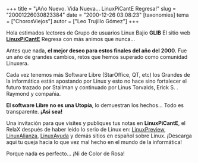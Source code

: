 +++
title = "¡Año Nuevo. Vida Nueva... LinuxPiCantE Regresa!"
slug = "20001226030823384"
date = "2000-12-26 03:08:23"
[taxonomies]
tema = ["ChorosViejos"]
autor = ["Leo Trujillo Gómez"]
+++

Hola estimados lectores de Grupo de usuarios Linux Bajio **GLIB** El
sitio web [**LinuxPiCantE**](http://www.linuxpicante.org) Regresa con
más animos que nunca...

Antes que nada, **el mejor deseo para estos finales del año del 2000.**
Fue un año de grandes cambios, retos que hemos superado como comunidad
Linuxera.

Cada vez tenemos más Software Libre (StarOffice, QT, etc) los Grandes de
la informática están apostando por Linux y esto no hace sino fortalecer
el futuro trazado por Stallman y continuado por Linus Torvalds, Erick S.
. Raymond y compañia.

**El software Libre no es una Utopía**, lo demuestran los hechos... Todo
es transparente. **¡Asi sea!**

Una invitación para que visites y publiques tus notas en
**LinuxPiCantE**, el RelaX después de haber leido lo serio de Linux en:
[LinuxPreview](http://www.linuxpreview.org),
[LinuxAlianza](http://www.linuxalianza.com),
[LinuxAyuda](http://linuxayuda.org) y demás sitios en español sobre
Linux. ¡Descarga aqui tu queja hacia lo que vez mal hecho en el mundo de
la informática!

Porque nada es perfecto... ¡Ni de Color de Rosa!

